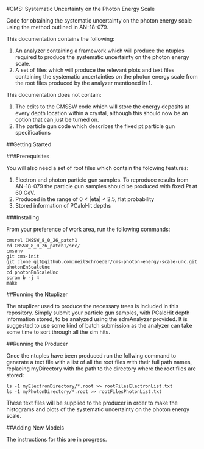 #CMS: Systematic Uncertainty on the Photon Energy Scale

Code for obtaining the systematic uncertainty on the photon energy scale using the method outlined in AN-18-079.

 This documentation contains the following:

 1) An analyzer containing a framework which will produce the ntuples required to produce the systematic uncertainty on the photon energy scale.
 2) A set of files which will produce the relevant plots and text files containing the systematic uncertainties on the photon energy scale from the root files produced by the analyzer mentioned in 1.

 This documentation does not contain:
 1) The edits to the CMSSW code which will store the energy deposits at every depth location within a crystal, although this should now be an option that can just be turned on.
 2) The particle gun code which describes the fixed pt particle gun specifications


##Getting Started


###Prerequisites

You will also need a set of root files which contain the folowing features:
 1) Electron and photon particle gun samples. To reproduce results from AN-18-079 the particle gun samples should be produced with fixed Pt at 60 GeV.
 2) Produced in the range of 0 < |eta| < 2.5, flat probability
 3) Stored information of PCaloHit depths


###Installing


From your preference of work area, run the following commands:

    cmsrel CMSSW_8_0_26_patch1
    cd CMSSW_8_0_26_patch1/src/
    cmsenv
    git cms-init
    git clone git@github.com:neilSchroeder/cms-photon-energy-scale-unc.git photonEnScaleUnc
    cd photonEnScaleUnc
    scram b -j 4
    make

##Running the Ntuplizer

The ntuplizer used to produce the necessary trees is included in this repository. Simply submit your particle gun samples, with PCaloHit depth information stored, to be analyzed using the edmAnalyzer provided. It is suggested to use some kind of batch submission as the analyzer can take some time to sort through all the sim hits.

##Running the Producer

Once the ntuples have been produced run the follwing command to generate a text file with a list of all the root files with their full path names, replacing myDirectory with the path to the directory where the root files are stored:

    ls -1 myElectronDirectory/*.root >> rootFilesElectronList.txt
    ls -1 myPhotonDirectory/*.root >> rootFilesPhotonList.txt

These text files will be supplied to the producer in order to make the histograms and plots of the systematic uncertainty on the photon energy scale.


##Adding New Models

The instructions for this are in progress.
